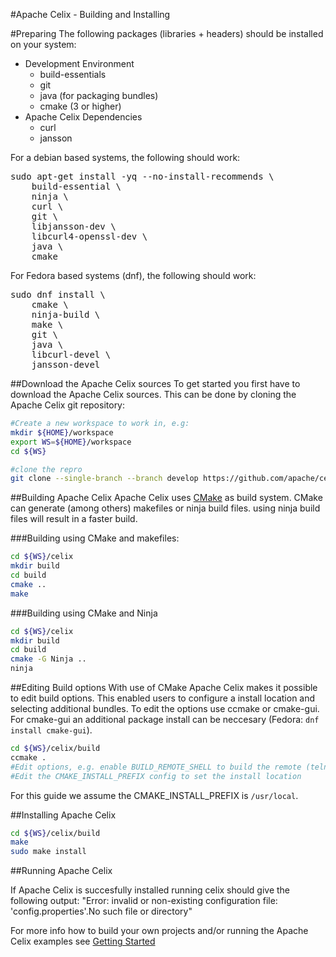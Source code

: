 #Apache Celix - Building and Installing

#Preparing 
The following packages (libraries + headers) should be installed on your system:

*	Development Environment
	*	build-essentials 
	* 	git
    *   java (for packaging bundles)
	*	cmake (3 or higher)
* 	Apache Celix Dependencies
	*	curl
	*	jansson

For a debian based systems, the following should work:

<pre>
sudo apt-get install -yq --no-install-recommends \
	build-essential \
    ninja \ 
  	curl \
  	git \
  	libjansson-dev \
  	libcurl4-openssl-dev \
    java \
  	cmake 
</pre>

For Fedora based systems (dnf), the following should work:
<pre>
sudo dnf install \
    cmake \
    ninja-build \
    make \
    git \
    java \
    libcurl-devel \
    jansson-devel
</pre>

##Download the Apache Celix sources
To get started you first have to download the Apache Celix sources. This can be done by cloning the Apache Celix git repository:

```bash
#Create a new workspace to work in, e.g:
mkdir ${HOME}/workspace
export WS=${HOME}/workspace
cd ${WS}

#clone the repro
git clone --single-branch --branch develop https://github.com/apache/celix.git
```

##Building Apache Celix
Apache Celix uses [CMake](https://cmake.org) as build system. CMake can generate (among others) makefiles or ninja build files. 
using ninja build files will result in a faster build.

###Building using CMake and makefiles:
```bash
cd ${WS}/celix
mkdir build
cd build
cmake .. 
make 
```

###Building using CMake and Ninja
```bash
cd ${WS}/celix
mkdir build
cd build
cmake -G Ninja ..
ninja
```

##Editing Build options
With use of CMake Apache Celix makes it possible to edit build options. This enabled users to configure a install location and selecting additional bundles.
To edit the options use ccmake or cmake-gui. For cmake-gui an additional package install can be neccesary (Fedora: `dnf install cmake-gui`). 

```bash
cd ${WS}/celix/build
ccmake .
#Edit options, e.g. enable BUILD_REMOTE_SHELL to build the remote (telnet) shell
#Edit the CMAKE_INSTALL_PREFIX config to set the install location
```

For this guide we assume the CMAKE_INSTALL_PREFIX is `/usr/local`.

##Installing Apache Celix

```bash
cd ${WS}/celix/build
make
sudo make install
```

##Running Apache Celix

If Apache Celix is succesfully installed running
    celix
should give the following output:
"Error: invalid or non-existing configuration file: 'config.properties'.No such file or directory"

For more info how to build your own projects and/or running the Apache Celix examples see [Getting Started](getting_started/getting_started.md)
